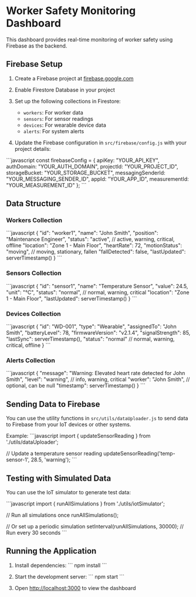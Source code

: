 # Worker Safety Monitoring Dashboard

This dashboard provides real-time monitoring of worker safety using Firebase as the backend.

## Firebase Setup

1. Create a Firebase project at [firebase.google.com](https://firebase.google.com)
2. Enable Firestore Database in your project
3. Set up the following collections in Firestore:
   - `workers`: For worker data
   - `sensors`: For sensor readings
   - `devices`: For wearable device data
   - `alerts`: For system alerts

4. Update the Firebase configuration in `src/firebase/config.js` with your project details:

\`\`\`javascript
const firebaseConfig = {
  apiKey: "YOUR_API_KEY",
  authDomain: "YOUR_AUTH_DOMAIN",
  projectId: "YOUR_PROJECT_ID",
  storageBucket: "YOUR_STORAGE_BUCKET",
  messagingSenderId: "YOUR_MESSAGING_SENDER_ID",
  appId: "YOUR_APP_ID",
  measurementId: "YOUR_MEASUREMENT_ID"
};
\`\`\`

## Data Structure

### Workers Collection
\`\`\`javascript
{
  "id": "worker1",
  "name": "John Smith",
  "position": "Maintenance Engineer",
  "status": "active", // active, warning, critical, offline
  "location": "Zone 1 - Main Floor",
  "heartRate": 72,
  "motionStatus": "moving", // moving, stationary, fallen
  "fallDetected": false,
  "lastUpdated": serverTimestamp()
}
\`\`\`

### Sensors Collection
\`\`\`javascript
{
  "id": "sensor1",
  "name": "Temperature Sensor",
  "value": 24.5,
  "unit": "°C",
  "status": "normal", // normal, warning, critical
  "location": "Zone 1 - Main Floor",
  "lastUpdated": serverTimestamp()
}
\`\`\`

### Devices Collection
\`\`\`javascript
{
  "id": "WD-001",
  "type": "Wearable",
  "assignedTo": "John Smith",
  "batteryLevel": 78,
  "firmwareVersion": "v2.1.4",
  "signalStrength": 85,
  "lastSync": serverTimestamp(),
  "status": "normal" // normal, warning, critical, offline
}
\`\`\`

### Alerts Collection
\`\`\`javascript
{
  "message": "Warning: Elevated heart rate detected for John Smith",
  "level": "warning", // info, warning, critical
  "worker": "John Smith", // optional, can be null
  "timestamp": serverTimestamp()
}
\`\`\`

## Sending Data to Firebase

You can use the utility functions in `src/utils/dataUploader.js` to send data to Firebase from your IoT devices or other systems.

Example:
\`\`\`javascript
import { updateSensorReading } from './utils/dataUploader';

// Update a temperature sensor reading
updateSensorReading('temp-sensor-1', 28.5, 'warning');
\`\`\`

## Testing with Simulated Data

You can use the IoT simulator to generate test data:

\`\`\`javascript
import { runAllSimulations } from './utils/iotSimulator';

// Run all simulations once
runAllSimulations();

// Or set up a periodic simulation
setInterval(runAllSimulations, 30000); // Run every 30 seconds
\`\`\`

## Running the Application

1. Install dependencies:
\`\`\`
npm install
\`\`\`

2. Start the development server:
\`\`\`
npm start
\`\`\`

3. Open [http://localhost:3000](http://localhost:3000) to view the dashboard

